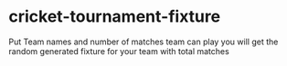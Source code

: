 # cricket-tournament-fixture
Put Team names and number of matches team can play you will get the random generated fixture for your team with total matches

